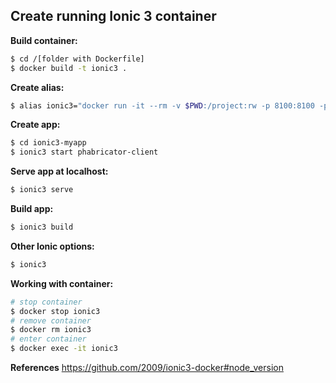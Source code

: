 ## Create running Ionic 3 container

**Build container:**
```bash
$ cd /[folder with Dockerfile]
$ docker build -t ionic3 .
```

**Create alias:**
```bash
$ alias ionic3="docker run -it --rm -v $PWD:/project:rw -p 8100:8100 -p 35729:35729 -p 53703:53703 --name ionic-app ionic3 ionic"
```

**Create app:**
```bash
$ cd ionic3-myapp
$ ionic3 start phabricator-client
```

**Serve app at localhost:**
```bash
$ ionic3 serve
```

**Build app:**
```bash
$ ionic3 build
```

**Other Ionic options:**
```bash
$ ionic3
```

**Working with container:**
```bash
# stop container
$ docker stop ionic3
# remove container
$ docker rm ionic3
# enter container
$ docker exec -it ionic3
```

**References**
https://github.com/2009/ionic3-docker#node_version